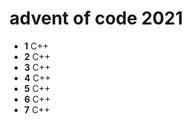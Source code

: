 # advent of code 2021
* **1** C++
* **2** C++
* **3** C++
* **4** C++
* **5** C++
* **6** C++
* **7** C++
